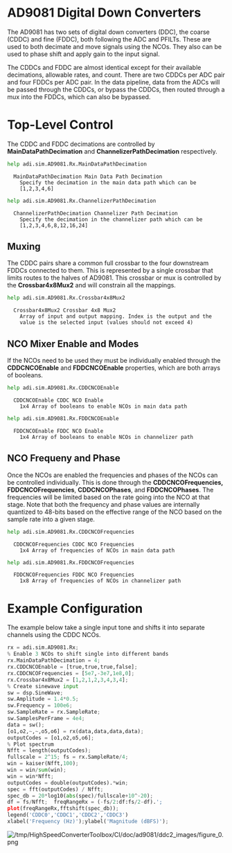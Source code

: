 # AD9081 Digital Down Converters


The AD9081 has two sets of digital down converters (DDC), the coarse (CDDC) and fine (FDDC), both following the ADC and PFILTs. These are used to both decimate and move signals using the NCOs. They also can be used to phase shift and apply gain to the input signal.




The CDDCs and FDDC are almost identical except for their available decimations, allowable rates, and count. There are two CDDCs per ADC pair and four FDDCs per ADC pair. In the data pipeline, data from the ADCs will be passed through the CDDCs, or bypass the CDDCs, then routed through a mux into the FDDCs, which can also be bypassed.


# Top-Level Control


The CDDC and FDDC decimations are controlled by **MainDataPathDecimation** and **ChannelizerPathDecimation** respectively.



```python
help adi.sim.AD9081.Rx.MainDataPathDecimation
```


```
  MainDataPathDecimation Main Data Path Decimation
    Specify the decimation in the main data path which can be
    [1,2,3,4,6]
```


```python
help adi.sim.AD9081.Rx.ChannelizerPathDecimation
```


```
  ChannelizerPathDecimation Channelizer Path Decimation
    Specify the decimation in the channelizer path which can be
    [1,2,3,4,6,8,12,16,24]
```

## Muxing


The CDDC pairs share a common full crossbar to the four downstream FDDCs connected to them. This is represented by a single crossbar that limits routes to the halves of AD9081. This crossbar or mux is controlled by the **Crossbar4x8Mux2** and will constrain all the mappings.



```python
help adi.sim.AD9081.Rx.Crossbar4x8Mux2
```


```
  Crossbar4x8Mux2 Crossbar 4x8 Mux2
    Array of input and output mapping. Index is the output and the
    value is the selected input (values should not exceed 4)
```

## NCO Mixer Enable and Modes


If the NCOs need to be used they must be individually enabled through the **CDDCNCOEnable** and **FDDCNCOEnable** properties, which are both arrays of booleans. 



```python
help adi.sim.AD9081.Rx.CDDCNCOEnable
```


```
  CDDCNCOEnable CDDC NCO Enable
    1x4 Array of booleans to enable NCOs in main data path
```


```python
help adi.sim.AD9081.Rx.FDDCNCOEnable
```


```
  FDDCNCOEnable FDDC NCO Enable
    1x4 Array of booleans to enable NCOs in channelizer path
```

## NCO Frequeny and Phase


Once the NCOs are enabled the frequencies and phases of the NCOs can be controlled individually. This is done through the **CDDCNCOFrequencies, FDDCNCOFrequencies**, **CDDCNCOPhases**, and **FDDCNCOPhases**. The frequencies will be limited based on the rate going into the NCO at that stage. Note that both the frequency and phase values are internally quantized to 48-bits based on the effective range of the NCO based on the sample rate into a given stage.



```python
help adi.sim.AD9081.Rx.CDDCNCOFrequencies
```


```
  CDDCNCOFrequencies CDDC NCO Frequencies
    1x4 Array of frequencies of NCOs in main data path
```


```python
help adi.sim.AD9081.Rx.FDDCNCOFrequencies
```


```
  FDDCNCOFrequencies FDDC NCO Frequencies
    1x8 Array of frequencies of NCOs in channelizer path
```

# Example Configuration


The example below take a single input tone and shifts it into separate channels using the CDDC NCOs.



```python
rx = adi.sim.AD9081.Rx;
% Enable 3 NCOs to shift single into different bands
rx.MainDataPathDecimation = 4;
rx.CDDCNCOEnable = [true,true,true,false];
rx.CDDCNCOFrequencies = [5e7,-3e7,1e8,0];
rx.Crossbar4x8Mux2 = [1,2,1,2,3,4,3,4];
% Create sinewave input
sw = dsp.SineWave;
sw.Amplitude = 1.4*0.5;
sw.Frequency = 100e6;
sw.SampleRate = rx.SampleRate;
sw.SamplesPerFrame = 4e4;
data = sw();
[o1,o2,~,~,o5,o6] = rx(data,data,data,data);
outputCodes = [o1,o2,o5,o6];
% Plot spectrum
Nfft = length(outputCodes); 
fullscale = 2^15; fs = rx.SampleRate/4;
win = kaiser(Nfft,100);
win = win/sum(win);
win = win*Nfft;
outputCodes = double(outputCodes).*win;
spec = fft(outputCodes) / Nfft;
spec_db = 20*log10(abs(spec)/fullscale+10^-20);
df = fs/Nfft;  freqRangeRx = (-fs/2:df:fs/2-df).';
plot(freqRangeRx,fftshift(spec_db));
legend('CDDC0','CDDC1','CDDC2','CDDC3')
xlabel('Frequency (Hz)');ylabel('Magnitude (dBFS)');
```


![/tmp/HighSpeedConverterToolbox/CI/doc/ad9081/ddc2_images/figure_0.png
](ddc2_images/figure_0.png
)

